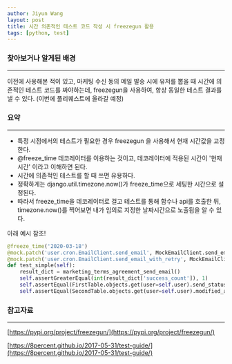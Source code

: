 ```yaml
---
author: Jiyun Wang
layout: post
title: 시간 의존적인 테스트 코드 작성 시 freezegun 활용
tags: [python, test]
---
```


### 찾아보거나 알게된 배경

---

이전에 사용해본 적이 있고, 마케팅 수신 동의 메일 발송 시에 유저를 뽑을 때 시간에 의존적인 테스트 코드를 짜야하는데, freezegun을 사용하여, 항상 동일한 테스트 결과를 낼 수 있다. (이번에 풀리퀘스트에 올라갈 예정)

### 요약

---

- 특정 시점에서의 테스트가 필요한 경우 freezegun 을 사용해서 현재 시간값을 고정한다.
- @freeze_time 데코레이터를 이용하는 것이고, 데코레이터에 적용된 시간이 '현재시간' 이라고 이해하면 된다.
- 시간에 의존적인 테스트를 할 때 쓰면 유용하다.
- 정확하게는 django.util.timezone.now()가 freeze_time으로 세팅한 시간으로 설정된다.
- 따라서 freeze_time을 데코레이터로 걸고 테스트를 통해 함수나 api를 호출한 뒤, timezone.now()를 찍어보면 내가 임의로 지정한 날짜시간으로 노출됨을 알 수 있다.

아래 예시 참조!
```python
@freeze_time('2020-03-18')
@mock.patch('user.cron.EmailClient.send_email', MockEmailClient.send_email)
@mock.patch('user.cron.EmailClient.send_email_with_retry', MockEmailClient.send_email_with_retry)
def test_simple(self):
    result_dict = marketing_terms_agreement_send_email()
    self.assertGreaterEqual(int(result_dict['success_count']), 1)
    self.assertEqual(FirstTable.objects.get(user=self.user).send_status, 1)
    self.assertEqual(SecondTable.objects.get(user=self.user).modified_at, timezone.now())
```


### 참고자료

---

[https://pypi.org/project/freezegun/](https://pypi.org/project/freezegun/)

[https://8percent.github.io/2017-05-31/test-guide/](https://8percent.github.io/2017-05-31/test-guide/)